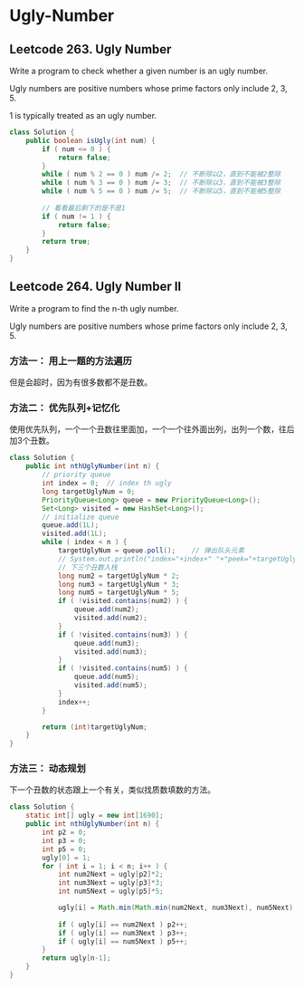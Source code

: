 # Ugly-Number

## Leetcode 263. Ugly Number
Write a program to check whether a given number is an ugly number.

Ugly numbers are positive numbers whose prime factors only include 2, 3, 5.

1 is typically treated as an ugly number.

```java
class Solution {
    public boolean isUgly(int num) {
        if ( num <= 0 ) {
            return false;
        }
        while ( num % 2 == 0 ) num /= 2;  // 不断除以2，直到不能被2整除
        while ( num % 3 == 0 ) num /= 3;  // 不断除以3，直到不能被3整除
        while ( num % 5 == 0 ) num /= 5;  // 不断除以5，直到不能被5整除
        
        // 看看最后剩下的是不是1
        if ( num != 1 ) {
            return false;
        }
        return true;
    }
}
```

## Leetcode 264. Ugly Number II

Write a program to find the n-th ugly number.

Ugly numbers are positive numbers whose prime factors only include 2, 3, 5. 

### 方法一： 用上一题的方法遍历
但是会超时，因为有很多数都不是丑数。

### 方法二： 优先队列+记忆化
使用优先队列，一个一个丑数往里面加，一个一个往外面出列，出列一个数，往后加3个丑数。
```java
class Solution {
    public int nthUglyNumber(int n) {
        // priority queue
        int index = 0;  // index th ugly
        long targetUglyNum = 0;
        PriorityQueue<Long> queue = new PriorityQueue<Long>();
        Set<Long> visited = new HashSet<Long>();
        // initialize queue
        queue.add(1L);
        visited.add(1L);
        while ( index < n ) {
            targetUglyNum = queue.poll();    // 弹出队头元素
            // System.out.println("index="+index+" "+"peek="+targetUglyNum);
            // 下三个丑数入栈
            long num2 = targetUglyNum * 2;
            long num3 = targetUglyNum * 3;
            long num5 = targetUglyNum * 5;
            if ( !visited.contains(num2) ) {
                queue.add(num2);
                visited.add(num2);
            }
            if ( !visited.contains(num3) ) {
                queue.add(num3);
                visited.add(num3);
            }
            if ( !visited.contains(num5) ) {
                queue.add(num5);
                visited.add(num5);
            }
            index++;
        }

        return (int)targetUglyNum;
    }
}
```

### 方法三： 动态规划
下一个丑数的状态跟上一个有关，类似找质数填数的方法。
```java
class Solution {
    static int[] ugly = new int[1690];
    public int nthUglyNumber(int n) {
        int p2 = 0;
        int p3 = 0;
        int p5 = 0;
        ugly[0] = 1;
        for ( int i = 1; i < n; i++ ) {
            int num2Next = ugly[p2]*2;
            int num3Next = ugly[p3]*3;
            int num5Next = ugly[p5]*5;

            ugly[i] = Math.min(Math.min(num2Next, num3Next), num5Next);
            
            if ( ugly[i] == num2Next ) p2++;
            if ( ugly[i] == num3Next ) p3++;
            if ( ugly[i] == num5Next ) p5++;
        }
        return ugly[n-1];
    }
}
```
